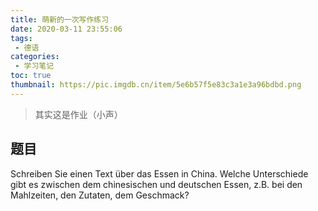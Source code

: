 ```yaml
---
title: 萌新的一次写作练习
date: 2020-03-11 23:55:06
tags:
 - 德语
categories:
 - 学习笔记
toc: true
thumbnail: https://pic.imgdb.cn/item/5e6b57f5e83c3a1e3a96bdbd.png
---
```


> 其实这是作业（小声）

<!--more-->

## 题目

Schreiben Sie einen Text über das Essen in China. Welche Unterschiede gibt es zwischen dem chinesischen und deutschen Essen, z.B. bei den Mahlzeiten, den Zutaten, dem Geschmack?

